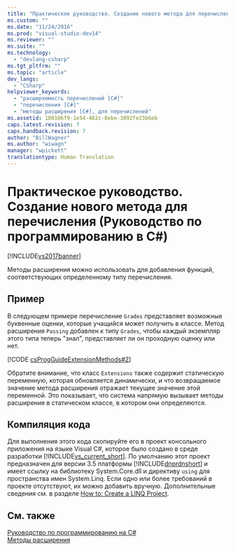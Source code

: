 ```yaml
---
title: "Практическое руководство. Создание нового метода для перечисления (Руководство по программированию в C#) | Microsoft Docs"
ms.custom: ""
ms.date: "11/24/2016"
ms.prod: "visual-studio-dev14"
ms.reviewer: ""
ms.suite: ""
ms.technology: 
  - "devlang-csharp"
ms.tgt_pltfrm: ""
ms.topic: "article"
dev_langs: 
  - "CSharp"
helpviewer_keywords: 
  - "расширяемость перечислений [C#]"
  - "перечисления [C#]"
  - "методы расширения [C#], для перечислений"
ms.assetid: 100106f9-1e54-462c-8ebe-3892fe23b6eb
caps.latest.revision: 7
caps.handback.revision: 7
author: "BillWagner"
ms.author: "wiwagn"
manager: "wpickett"
translationtype: Human Translation
---
```

# Практическое руководство. Создание нового метода для перечисления (Руководство по программированию в C#)
[!INCLUDE[vs2017banner](../../../csharp/includes/vs2017banner.md)]

Методы расширения можно использовать для добавления функций, соответствующих определенному типу перечисления.  
  
## Пример  
 В следующем примере перечисление `Grades` представляет возможные буквенные оценки, которые учащийся может получить в классе.  Метод расширения `Passing` добавлен к типу `Grades`, чтобы каждый экземпляр этого типа теперь "знал", представляет ли он проходную оценку или нет.  
  
 [!CODE [csProgGuideExtensionMethods#2](../CodeSnippet/VS_Snippets_VBCSharp/csProgGuideExtensionMethods#2)]  
  
 Обратите внимание, что класс `Extensions` также содержит статическую переменную, которая обновляется динамически, и что возвращаемое значение метода расширения отражает текущее значение этой переменной.  Это показывает, что система напрямую вызывает методы расширения в статическом классе, в котором они определяются.  
  
## Компиляция кода  
 Для выполнения этого кода скопируйте его в проект консольного приложения на языке Visual C\#, которое было создано в среде разработки [!INCLUDE[vs_current_short](../../../csharp/programming-guide/classes-and-structs/includes/vs_current_short_md.md)].  По умолчанию этот проект предназначен для версии 3.5 платформы [!INCLUDE[dnprdnshort](../../../csharp/getting-started/includes/dnprdnshort_md.md)] и имеет ссылку на библиотеку System.Core.dll и директиву `using` для пространства имен System.Linq.  Если одно или более требований в проекте отсутствуют, их можно добавить вручную.  Дополнительные сведения см. в разделе [How to: Create a LINQ Project](../Topic/How%20to:%20Create%20a%20LINQ%20Project.md).  
  
## См. также  
 [Руководство по программированию на C\#](../../../csharp/programming-guide/index.md)   
 [Методы расширения](../../../csharp/programming-guide/classes-and-structs/extension-methods.md)